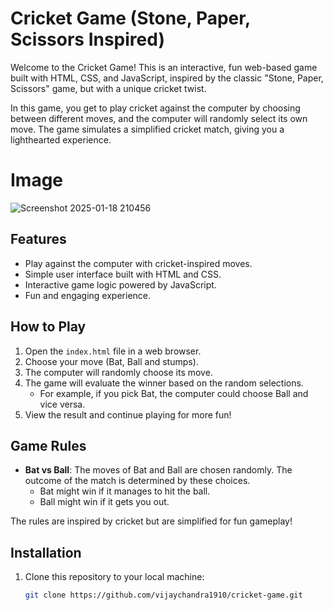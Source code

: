 # Cricket Game (Stone, Paper, Scissors Inspired)

Welcome to the Cricket Game! This is an interactive, fun web-based game built with HTML, CSS, and JavaScript, inspired by the classic "Stone, Paper, Scissors" game, but with a unique cricket twist.

In this game, you get to play cricket against the computer by choosing between different moves, and the computer will randomly select its own move. The game simulates a simplified cricket match, giving you a lighthearted experience.

# Image 
![Screenshot 2025-01-18 210456](https://github.com/user-attachments/assets/961891f6-fbc1-4fc4-825a-37f58e1d58e5)<br>

## Features

- Play against the computer with cricket-inspired moves.
- Simple user interface built with HTML and CSS.
- Interactive game logic powered by JavaScript.
- Fun and engaging experience.

## How to Play

1. Open the `index.html` file in a web browser.
2. Choose your move (Bat, Ball and stumps).
3. The computer will randomly choose its move.
4. The game will evaluate the winner based on the random selections.
   - For example, if you pick Bat, the computer could choose Ball and vice versa.
5. View the result and continue playing for more fun!

## Game Rules

- **Bat vs Ball**: The moves of Bat and Ball are chosen randomly. The outcome of the match is determined by these choices.
  - Bat might win if it manages to hit the ball.
  - Ball might win if it gets you out.

The rules are inspired by cricket but are simplified for fun gameplay!

## Installation

1. Clone this repository to your local machine:

   ```bash
   git clone https://github.com/vijaychandra1910/cricket-game.git
